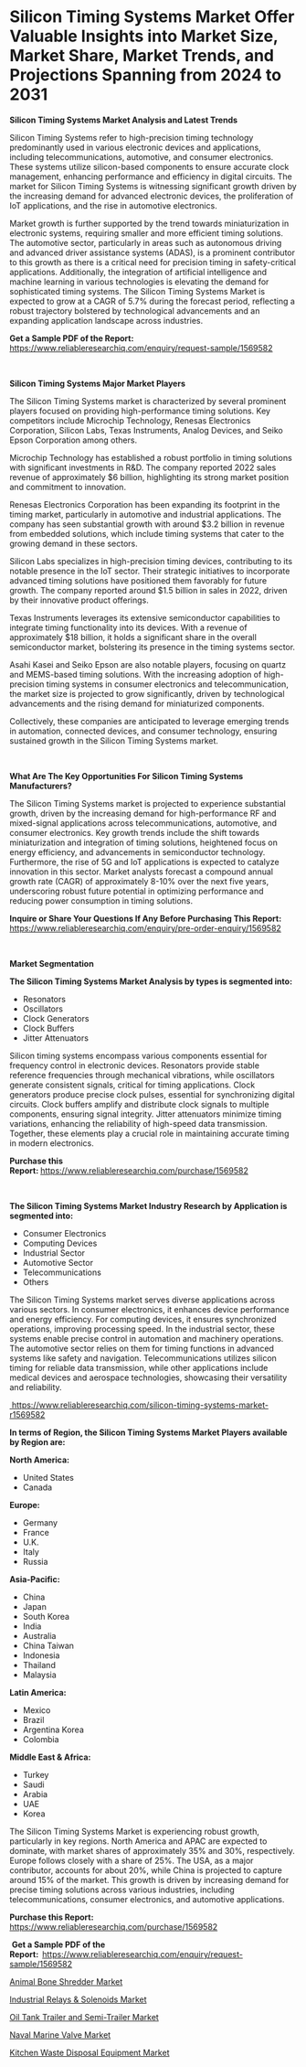 <p><h1>Silicon Timing Systems Market Offer Valuable Insights into Market Size, Market Share, Market Trends, and Projections Spanning from 2024 to 2031</h1></p><p><strong>Silicon Timing Systems Market Analysis and Latest Trends</strong></p>
<p><p>Silicon Timing Systems refer to high-precision timing technology predominantly used in various electronic devices and applications, including telecommunications, automotive, and consumer electronics. These systems utilize silicon-based components to ensure accurate clock management, enhancing performance and efficiency in digital circuits. The market for Silicon Timing Systems is witnessing significant growth driven by the increasing demand for advanced electronic devices, the proliferation of IoT applications, and the rise in automotive electronics.</p><p>Market growth is further supported by the trend towards miniaturization in electronic systems, requiring smaller and more efficient timing solutions. The automotive sector, particularly in areas such as autonomous driving and advanced driver assistance systems (ADAS), is a prominent contributor to this growth as there is a critical need for precision timing in safety-critical applications. Additionally, the integration of artificial intelligence and machine learning in various technologies is elevating the demand for sophisticated timing systems. The Silicon Timing Systems Market is expected to grow at a CAGR of 5.7% during the forecast period, reflecting a robust trajectory bolstered by technological advancements and an expanding application landscape across industries.</p></p>
<p><strong>Get a Sample PDF of the Report:&nbsp;</strong> <a href="https://www.reliableresearchiq.com/enquiry/request-sample/1569582?utm_campaign=1141&utm_medium=2&utm_source=Github&utm_content=ia&utm_term=14102024&utm_id=silicon-timing-systems">https://www.reliableresearchiq.com/enquiry/request-sample/1569582</a></p>
<p>&nbsp;</p>
<p><strong>Silicon Timing Systems Major Market Players</strong></p>
<p><p>The Silicon Timing Systems market is characterized by several prominent players focused on providing high-performance timing solutions. Key competitors include Microchip Technology, Renesas Electronics Corporation, Silicon Labs, Texas Instruments, Analog Devices, and Seiko Epson Corporation among others.</p><p>Microchip Technology has established a robust portfolio in timing solutions with significant investments in R&D. The company reported 2022 sales revenue of approximately $6 billion, highlighting its strong market position and commitment to innovation.</p><p>Renesas Electronics Corporation has been expanding its footprint in the timing market, particularly in automotive and industrial applications. The company has seen substantial growth with around $3.2 billion in revenue from embedded solutions, which include timing systems that cater to the growing demand in these sectors.</p><p>Silicon Labs specializes in high-precision timing devices, contributing to its notable presence in the IoT sector. Their strategic initiatives to incorporate advanced timing solutions have positioned them favorably for future growth. The company reported around $1.5 billion in sales in 2022, driven by their innovative product offerings.</p><p>Texas Instruments leverages its extensive semiconductor capabilities to integrate timing functionality into its devices. With a revenue of approximately $18 billion, it holds a significant share in the overall semiconductor market, bolstering its presence in the timing systems sector.</p><p>Asahi Kasei and Seiko Epson are also notable players, focusing on quartz and MEMS-based timing solutions. With the increasing adoption of high-precision timing systems in consumer electronics and telecommunication, the market size is projected to grow significantly, driven by technological advancements and the rising demand for miniaturized components.</p><p>Collectively, these companies are anticipated to leverage emerging trends in automation, connected devices, and consumer technology, ensuring sustained growth in the Silicon Timing Systems market.</p></p>
<p>&nbsp;</p>
<p><strong>What Are The Key Opportunities For Silicon Timing Systems Manufacturers?</strong></p>
<p><p>The Silicon Timing Systems market is projected to experience substantial growth, driven by the increasing demand for high-performance RF and mixed-signal applications across telecommunications, automotive, and consumer electronics. Key growth trends include the shift towards miniaturization and integration of timing solutions, heightened focus on energy efficiency, and advancements in semiconductor technology. Furthermore, the rise of 5G and IoT applications is expected to catalyze innovation in this sector. Market analysts forecast a compound annual growth rate (CAGR) of approximately 8-10% over the next five years, underscoring robust future potential in optimizing performance and reducing power consumption in timing solutions.</p></p>
<p><strong>Inquire or Share Your Questions If Any Before Purchasing This Report:</strong> <a href="https://www.reliableresearchiq.com/enquiry/pre-order-enquiry/1569582?utm_campaign=1141&utm_medium=2&utm_source=Github&utm_content=ia&utm_term=14102024&utm_id=silicon-timing-systems">https://www.reliableresearchiq.com/enquiry/pre-order-enquiry/1569582</a></p>
<p>&nbsp;</p>
<p><strong>Market Segmentation</strong></p>
<p><strong>The Silicon Timing Systems Market Analysis by types is segmented into:</strong></p>
<p><ul><li>Resonators</li><li>Oscillators</li><li>Clock Generators</li><li>Clock Buffers</li><li>Jitter Attenuators</li></ul></p>
<p><p>Silicon timing systems encompass various components essential for frequency control in electronic devices. Resonators provide stable reference frequencies through mechanical vibrations, while oscillators generate consistent signals, critical for timing applications. Clock generators produce precise clock pulses, essential for synchronizing digital circuits. Clock buffers amplify and distribute clock signals to multiple components, ensuring signal integrity. Jitter attenuators minimize timing variations, enhancing the reliability of high-speed data transmission. Together, these elements play a crucial role in maintaining accurate timing in modern electronics.</p></p>
<p><strong>Purchase this Report:&nbsp;</strong><a href="https://www.reliableresearchiq.com/purchase/1569582?utm_campaign=1141&utm_medium=2&utm_source=Github&utm_content=ia&utm_term=14102024&utm_id=silicon-timing-systems">https://www.reliableresearchiq.com/purchase/1569582</a></p>
<p>&nbsp;</p>
<p><strong>The Silicon Timing Systems Market Industry Research by Application is segmented into:</strong></p>
<p><ul><li>Consumer Electronics</li><li>Computing Devices</li><li>Industrial Sector</li><li>Automotive Sector</li><li>Telecommunications</li><li>Others</li></ul></p>
<p><p>The Silicon Timing Systems market serves diverse applications across various sectors. In consumer electronics, it enhances device performance and energy efficiency. For computing devices, it ensures synchronized operations, improving processing speed. In the industrial sector, these systems enable precise control in automation and machinery operations. The automotive sector relies on them for timing functions in advanced systems like safety and navigation. Telecommunications utilizes silicon timing for reliable data transmission, while other applications include medical devices and aerospace technologies, showcasing their versatility and reliability.</p></p>
<p><a href="https://www.reliableresearchiq.com/silicon-timing-systems-market-r1569582?utm_campaign=1141&utm_medium=2&utm_source=Github&utm_content=ia&utm_term=14102024&utm_id=silicon-timing-systems">&nbsp;https://www.reliableresearchiq.com/silicon-timing-systems-market-r1569582</a></p>
<p><strong>In terms of Region, the Silicon Timing Systems Market Players available by Region are:</strong></p>
<p>
    <p> <strong> North America: </strong>
        <ul>
            <li>United States</li>
            <li>Canada</li>
        </ul>
        </p> 
    <p> <strong> Europe: </strong>
        <ul>
            <li>Germany</li>
            <li>France</li>
            <li>U.K.</li>
            <li>Italy</li>
            <li>Russia</li>
        </ul>
        </p> 
    <p> <strong> Asia-Pacific: </strong>
        <ul>
            <li>China</li>
            <li>Japan</li>
            <li>South Korea</li>
            <li>India</li>
            <li>Australia</li>
            <li>China Taiwan</li>
            <li>Indonesia</li>
            <li>Thailand</li>
            <li>Malaysia</li>
        </ul>
        </p> 
    <p> <strong> Latin America: </strong>
        <ul>
            <li>Mexico</li>
            <li>Brazil</li>
            <li>Argentina Korea</li>
            <li>Colombia</li>
        </ul>
        </p> 
    <p> <strong> Middle East & Africa: </strong>
        <ul>
            <li>Turkey</li>
            <li>Saudi</li>
            <li>Arabia</li>
            <li>UAE</li>
            <li>Korea</li>
        </ul>
    </p>
    </p>
<p><p>The Silicon Timing Systems Market is experiencing robust growth, particularly in key regions. North America and APAC are expected to dominate, with market shares of approximately 35% and 30%, respectively. Europe follows closely with a share of 25%. The USA, as a major contributor, accounts for about 20%, while China is projected to capture around 15% of the market. This growth is driven by increasing demand for precise timing solutions across various industries, including telecommunications, consumer electronics, and automotive applications.</p></p>
<p><strong>Purchase this Report: </strong><a href="https://www.reliableresearchiq.com/purchase/1569582?utm_campaign=1141&utm_medium=2&utm_source=Github&utm_content=ia&utm_term=14102024&utm_id=silicon-timing-systems">https://www.reliableresearchiq.com/purchase/1569582</a></p>
<p>&nbsp;<strong>Get a Sample PDF of the Report:&nbsp;&nbsp;</strong><a href="https://www.reliableresearchiq.com/enquiry/request-sample/1569582?utm_campaign=1141&utm_medium=2&utm_source=Github&utm_content=ia&utm_term=14102024&utm_id=silicon-timing-systems">https://www.reliableresearchiq.com/enquiry/request-sample/1569582</a></p>
<p><strong></strong></p>
<p><p><a href="https://github.com/shivermasallash/Market-Research-Report-List-1/blob/main/animal-bone-shredder-market.md?utm_campaign=1141&utm_medium=2&utm_source=Github&utm_content=ia&utm_term=14102024&utm_id=silicon-timing-systems">Animal Bone Shredder Market</a></p><p><a href="https://github.com/pespeyervi/Market-Research-Report-List-1/blob/main/industrial-relays-solenoids-market.md?utm_campaign=1141&utm_medium=2&utm_source=Github&utm_content=ia&utm_term=14102024&utm_id=silicon-timing-systems">Industrial Relays & Solenoids Market</a></p><p><a href="https://www.linkedin.com/pulse/trends-global-oil-tank-trailer-semi-trailer-market-forecast-analysis-fchse?utm_campaign=1141&utm_medium=2&utm_source=Github&utm_content=ia&utm_term=14102024&utm_id=silicon-timing-systems">Oil Tank Trailer and Semi-Trailer Market</a></p><p><a href="https://www.linkedin.com/pulse/naval-marine-valve-landscape-product-spectrum-market-ughde?trk=public_post_embed_feed-article-content&utm_campaign=1141&utm_medium=2&utm_source=Github&utm_content=ia&utm_term=14102024&utm_id=silicon-timing-systems">Naval Marine Valve Market</a></p><p><a href="https://www.linkedin.com/pulse/kitchen-waste-disposal-equipment-market-trends-strategic-4ugje?trk=public_post_embed_feed-article-content&utm_campaign=1141&utm_medium=2&utm_source=Github&utm_content=ia&utm_term=14102024&utm_id=silicon-timing-systems">Kitchen Waste Disposal Equipment Market</a></p></p>